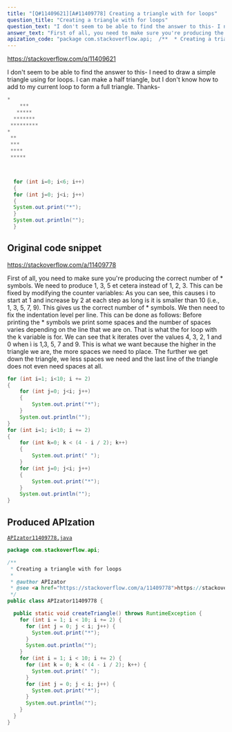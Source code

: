 ```yaml
---
title: "[Q#11409621][A#11409778] Creating a triangle with for loops"
question_title: "Creating a triangle with for loops"
question_text: "I don't seem to be able to find the answer to this- I need to draw a simple triangle using for loops. I can make a half triangle, but I don't know how to add to my current loop to form a full triangle. Thanks-"
answer_text: "First of all, you need to make sure you're producing the correct number of * symbols. We need to produce 1, 3, 5 et cetera instead of 1, 2, 3. This can be fixed by modifying the counter variables: As you can see, this causes i to start at 1 and increase by 2 at each step as long is it is smaller than 10 (i.e., 1, 3, 5, 7, 9). This gives us the correct number of * symbols. We then need to fix the indentation level per line. This can be done as follows: Before printing the * symbols we print some spaces and the number of spaces varies depending on the line that we are on. That is what the for loop with the k variable is for. We can see that k iterates over the values 4, 3, 2, 1 and 0 when ì is 1,3, 5, 7 and 9. This is what we want because the higher in the triangle we are, the more spaces we need to place. The further we get down the triangle, we less spaces we need and the last line of the triangle does not even need spaces at all."
apization_code: "package com.stackoverflow.api;  /**  * Creating a triangle with for loops  *  * @author APIzator  * @see <a href=\"https://stackoverflow.com/a/11409778\">https://stackoverflow.com/a/11409778</a>  */ public class APIzator11409778 {    public static void createTriangle() throws RuntimeException {     for (int i = 1; i < 10; i += 2) {       for (int j = 0; j < i; j++) {         System.out.print(\"*\");       }       System.out.println(\"\");     }     for (int i = 1; i < 10; i += 2) {       for (int k = 0; k < (4 - i / 2); k++) {         System.out.print(\" \");       }       for (int j = 0; j < i; j++) {         System.out.print(\"*\");       }       System.out.println(\"\");     }   } }"
---
```


https://stackoverflow.com/q/11409621

I don&#x27;t seem to be able to find the answer to this-
I need to draw a simple triangle using for loops.
I can make a half triangle, but I don&#x27;t know how to add to my current loop to form a full triangle.
Thanks-


```java
*  
    ***
   *****
  *******
 *********
*
 **
 ***
 ****
 *****



  for (int i=0; i<6; i++)
  {
  for (int j=0; j<i; j++)
  {
  System.out.print("*");
  }
  System.out.println("");
  }
```


## Original code snippet

https://stackoverflow.com/a/11409778

First of all, you need to make sure you&#x27;re producing the correct number of * symbols. We need to produce 1, 3, 5 et cetera instead of 1, 2, 3. This can be fixed by modifying the counter variables:
As you can see, this causes i to start at 1 and increase by 2 at each step as long is it is smaller than 10 (i.e., 1, 3, 5, 7, 9). This gives us the correct number of * symbols. We then need to fix the indentation level per line. This can be done as follows:
Before printing the * symbols we print some spaces and the number of spaces varies depending on the line that we are on. That is what the for loop with the k variable is for. We can see that k iterates over the values 4, 3, 2, 1 and 0 when ì is 1,3, 5, 7 and 9. This is what we want because the higher in the triangle we are, the more spaces we need to place. The further we get down the triangle, we less spaces we need and the last line of the triangle does not even need spaces at all.

```java
for (int i=1; i<10; i += 2)
{
    for (int j=0; j<i; j++)
    {
        System.out.print("*");
    }
    System.out.println("");
}
for (int i=1; i<10; i += 2)
{
    for (int k=0; k < (4 - i / 2); k++)
    {
        System.out.print(" ");
    }
    for (int j=0; j<i; j++)
    {
        System.out.print("*");
    }
    System.out.println("");
}
```

## Produced APIzation

[`APIzator11409778.java`](https://github.com/pasqualesalza/apization-temp-data/raw/master/apizations/java/APIzator11409778.java)

```java
package com.stackoverflow.api;

/**
 * Creating a triangle with for loops
 *
 * @author APIzator
 * @see <a href="https://stackoverflow.com/a/11409778">https://stackoverflow.com/a/11409778</a>
 */
public class APIzator11409778 {

  public static void createTriangle() throws RuntimeException {
    for (int i = 1; i < 10; i += 2) {
      for (int j = 0; j < i; j++) {
        System.out.print("*");
      }
      System.out.println("");
    }
    for (int i = 1; i < 10; i += 2) {
      for (int k = 0; k < (4 - i / 2); k++) {
        System.out.print(" ");
      }
      for (int j = 0; j < i; j++) {
        System.out.print("*");
      }
      System.out.println("");
    }
  }
}

```